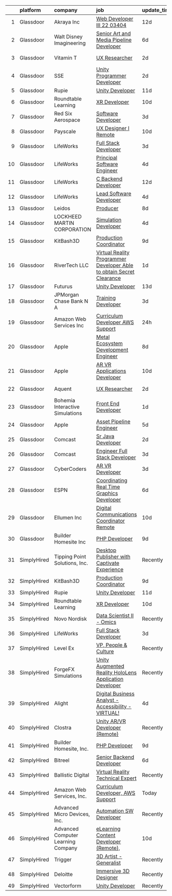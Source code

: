 

|    | platform    | company                            | job                                                                                                                                                                                                                                                                                                                                                                                                                                                                                                                                                                                                                                                                                                                                                                                                                                                                                                                                                                                                                                                                                                                                                                                                                                                                                                                                                                                                                                                                                                                                              | update_time   | location          |
|---:|:------------|:-----------------------------------|:-------------------------------------------------------------------------------------------------------------------------------------------------------------------------------------------------------------------------------------------------------------------------------------------------------------------------------------------------------------------------------------------------------------------------------------------------------------------------------------------------------------------------------------------------------------------------------------------------------------------------------------------------------------------------------------------------------------------------------------------------------------------------------------------------------------------------------------------------------------------------------------------------------------------------------------------------------------------------------------------------------------------------------------------------------------------------------------------------------------------------------------------------------------------------------------------------------------------------------------------------------------------------------------------------------------------------------------------------------------------------------------------------------------------------------------------------------------------------------------------------------------------------------------------------|:--------------|:------------------|
|  1 | Glassdoor   | Akraya Inc                         | [Web Developer III   22 03404](https://www.glassdoor.com/partner/jobListing.htm?pos=130&ao=1136043&s=58&guid=000001817ab6b78193b96c22b4181137&src=GD_JOB_AD&t=SR&vt=w&cs=1_60de72f0&cb=1655621204209&jobListingId=1007921537263&jrtk=3-0-1g5tbddthkhrc801-1g5tbddtvjm5s800-e8e4fef58dbb15ac-)                                                                                                                                                                                                                                                                                                                                                                                                                                                                                                                                                                                                                                                                                                                                                                                                                                                                                                                                                                                                                                                                                                                                                                                                                                                    | 12d           | California        |
|  2 | Glassdoor   | Walt Disney Imagineering           | [Senior Art and Media Pipeline Developer](https://www.glassdoor.com/partner/jobListing.htm?pos=114&ao=1110586&s=58&guid=000001817ab6b78193b96c22b4181137&src=GD_JOB_AD&t=SR&vt=w&cs=1_3c45024a&cb=1655621204202&jobListingId=1007934373148&cpc=FB7E4A1762AE5BEC&jrtk=3-0-1g5tbddthkhrc801-1g5tbddtvjm5s800-e4cdf25cdb652116--6NYlbfkN0DAFTyt7pbDCC2JPO79CSdi1dIb81yjczP5qsKcZIxgiRd1qisRd4re16D_VG3-wzW7qMk83DrT4y-SoUQ3nyzBVUKkNesrLcNBSKci390ClqsbZP2D50Z9T4XOMNx8ky62zSdDJoKJfeq2L0S8YBMqM47CYdhvYGyIxRpFPUfbbz_k64g_GF2tMwN4Hh8tbtGQJeXwVz7dNRqfeXTKDDSgCu9_Xxj0Qol_XqT16SIFRANV4Lr235bYS2eGDomtaHWRXNtxL95kPlpiNSGZ-VpLriUFhiTkn33Pfnu00uwGfKm0T9AREIF3QANtE2t-1b0dRkWIT0EtzChwmcUgusJtw6pwSvfiVBUbJz0W6GrzXmBzhZKtqF8WPpznMkX4dPTJMA-Lob7hYK05kJxogK0Frcql40AuyNJ-SHp_KR0u8qaazuxci7z1SBcvlwFIitnzZhLphm_uaA%3D%3D)                                                                                                                                                                                                                                                                                                                                                                                                                                                                                                                                                                                                                                                                                                                        | 6d            | Proctor, AR       |
|  3 | Glassdoor   | Vitamin T                          | [UX Researcher](https://www.glassdoor.com/partner/jobListing.htm?pos=116&ao=1110586&s=58&guid=000001817ab6b78193b96c22b4181137&src=GD_JOB_AD&t=SR&vt=w&cs=1_88aa5572&cb=1655621204205&jobListingId=1007945433489&cpc=2CAED5C921A5F994&jrtk=3-0-1g5tbddthkhrc801-1g5tbddtvjm5s800-3d31771157783563--6NYlbfkN0DMrcEu7yrtATojKJA7cEzGQ3FdRGWLh0CZQInL4ECGI6k5tN82kdM0cJmh4vC7GggwrmzdUm10s4gl035g1Phm3ow3xlSJxlydz6kivN3swQRiJY2DS002dlWYHLYsK1lHC3pL155oeqCyLBwYwM_GdCeNzMUu25Y79EAy8hgPReSG3swCaqUsHKK0kH0zw7CMnzfmJi_DpN4mcVI9X7Iowprk8w38ELCeUAxiGYjJ3R4bTNw8g8wpbyOAWgG7vo5Gl4c-GL_2evQaTiwLloB-OsvcRlZ5Qm6bfMtbr3CUlmCGe3sDyeacie5LcdSkwmzDW3kWTsFUN8TAz_aRnSUPOVQT6yIX4EIoErA_9u8aPIsK2x3-HJXtDt8-xY591PMP1ulZyrnylLVjNm1cocHNf_ygVvZsyrzd3xoGz9LEpkc4a_nK-Gn0wvdjGRtyK1Da9dhRjbuBl5iMSQHka8y5)                                                                                                                                                                                                                                                                                                                                                                                                                                                                                                                                                                                                                                                                                                                                              | 2d            | Redmond, WA       |
|  4 | Glassdoor   | SSE                                | [Unity Programmer Developer](https://www.glassdoor.com/partner/jobListing.htm?pos=119&ao=1136043&s=58&guid=000001817ab6b78193b96c22b4181137&src=GD_JOB_AD&t=SR&vt=w&ea=1&cs=1_e160b988&cb=1655621204206&jobListingId=1007945508244&jrtk=3-0-1g5tbddthkhrc801-1g5tbddtvjm5s800-fb81b8c3114d75cc-)                                                                                                                                                                                                                                                                                                                                                                                                                                                                                                                                                                                                                                                                                                                                                                                                                                                                                                                                                                                                                                                                                                                                                                                                                                                 | 2d            | Jacksonville, FL  |
|  5 | Glassdoor   | Rupie                              | [Unity Developer](https://www.glassdoor.com/partner/jobListing.htm?pos=120&ao=1136043&s=58&guid=000001817ab6b78193b96c22b4181137&src=GD_JOB_AD&t=SR&vt=w&ea=1&cs=1_70826e1f&cb=1655621204206&jobListingId=1007923772886&jrtk=3-0-1g5tbddthkhrc801-1g5tbddtvjm5s800-3fe872762e20943b-)                                                                                                                                                                                                                                                                                                                                                                                                                                                                                                                                                                                                                                                                                                                                                                                                                                                                                                                                                                                                                                                                                                                                                                                                                                                            | 11d           | Remote            |
|  6 | Glassdoor   | Roundtable Learning                | [XR Developer](https://www.glassdoor.com/partner/jobListing.htm?pos=101&ao=1110586&s=58&guid=000001817ab6b78193b96c22b4181137&src=GD_JOB_AD&t=SR&vt=w&ea=1&cs=1_2ef59de6&cb=1655621204201&jobListingId=1007926294357&cpc=70E6D4E49C80165A&jrtk=3-0-1g5tbddthkhrc801-1g5tbddtvjm5s800-b4c83c1377c2bd14--6NYlbfkN0BVapqBw3SgoS4uv2G4zUYtqIdSNvBDwETDajj4_FEynjBhYcnw-6GY8lSYawgK8xIlX2-F8y9-QqYG-MbYAnEiwFjblf4Yi-xeXgy19zs8nPDIoUkk2MuNbO15ngtk9uRdze1w-AN8rTg-umhdag7Nd-Q0RNCHnv85tAVHu82vMKd76rgcavNPo92y9tJvbq6QMuHdNtDmSPf-VmTqViXxKtiArC0xPEM8-MA-O2sbTdxVZypPR4NJgNJ_iWbYL9w2q1kQwxkf03dUwUnhOJaBv6zI0XD6JX3Sc3uWTzLDygVeKEJMg5p1XHlYOghb3Sy86vrbJNywfHve1gN9Fvtzs5FycLDYx6adovKM0W-14OzuzTkke1RVOwvEbFTAemHmnm0ea8msV9yz0S6n3mQ5-lOx-HhdgCAcGzhsfQPDrsyhOrcWPM5nMXM5s0qgHNfzAG3hzdFAQh5cULkPeUANf21jTY1WQG7G0biRl8UW7BQvY2BSHpTX1pWWJStF_gs%3D)                                                                                                                                                                                                                                                                                                                                                                                                                                                                                                                                                                                                                                                                                            | 10d           | Chagrin Falls, OH |
|  7 | Glassdoor   | Red Six Aerospace                  | [Software Developer](https://www.glassdoor.com/partner/jobListing.htm?pos=128&ao=1136043&s=58&guid=000001817ab6b78193b96c22b4181137&src=GD_JOB_AD&t=SR&vt=w&cs=1_0e2e9ab4&cb=1655621204207&jobListingId=1007942841251&jrtk=3-0-1g5tbddthkhrc801-1g5tbddtvjm5s800-d9493599b9a06e8e-)                                                                                                                                                                                                                                                                                                                                                                                                                                                                                                                                                                                                                                                                                                                                                                                                                                                                                                                                                                                                                                                                                                                                                                                                                                                              | 3d            | Orlando, FL       |
|  8 | Glassdoor   | Payscale                           | [UX Designer I  Remote ](https://www.glassdoor.com/partner/jobListing.htm?pos=129&ao=1136043&s=58&guid=000001817ab6b78193b96c22b4181137&src=GD_JOB_AD&t=SR&vt=w&ea=1&cs=1_88920357&cb=1655621204207&jobListingId=1007927757558&jrtk=3-0-1g5tbddthkhrc801-1g5tbddtvjm5s800-5a3521b60b208778-)                                                                                                                                                                                                                                                                                                                                                                                                                                                                                                                                                                                                                                                                                                                                                                                                                                                                                                                                                                                                                                                                                                                                                                                                                                                     | 10d           | Chicago, IL       |
|  9 | Glassdoor   | LifeWorks                          | [Full Stack Developer](https://www.glassdoor.com/partner/jobListing.htm?pos=107&ao=1110586&s=58&guid=000001817ab6b78193b96c22b4181137&src=GD_JOB_AD&t=SR&vt=w&cs=1_d9e97b16&cb=1655621204202&jobListingId=1007942257419&cpc=FA84DF7EA1EC2398&jrtk=3-0-1g5tbddthkhrc801-1g5tbddtvjm5s800-6edff205a2a916ac--6NYlbfkN0DLmrqCN2v1TO8im94Z8ijjg5B0bygWI38WyDDoeOWhaQvk6bM5zeSyQrwlZm0cpZDwTaFG5QnJ_fo2RpYEOIrbLBt1bvrVAEoEe2QQCAV8zSSa9eyOFEStRmHfxArxq_LgzbGgVM3SgXwImqqrcH13yMNhL8wCohqVtFX156mpZ7E3kc4DkyfgjYLCgRDA6PpxmNLNvDSz7p0lGQs_OBbhmJeV59O85XkAS-KMh9-ISrvMrQofmFqvV7y6mcxTzoLo0dxxOJZ8DyV9slxKG3G-uSkuw3QVvoeI1K_ELWu2KVYdNfrjBpkKC1a8w4Z098Ahw_S4TuTQs00ZWywW2IJVogAejTRL1bVFqyKW-CzAsGKmG9gwmrjREe8UoTDvG-pdptB1R5gYDT_OcDPXwGg4naJHoryRIsQMHSVfixw1Cjeg5oXhciLsgOlICeWYnPSwlxT5UdViglTxq1juMJBq0vI4ZkY1r6tuU3aGm7Cvyby4bMyZYQ7f3RSe53vUYtvsKNAfDUg1BSwCk5l_bbykGT-ggLIX640gQ5bT7VYmGg%3D%3D)                                                                                                                                                                                                                                                                                                                                                                                                                                                                                                                                                                                                                                           | 3d            | Remote            |
| 10 | Glassdoor   | LifeWorks                          | [Principal Software Engineer](https://www.glassdoor.com/partner/jobListing.htm?pos=105&ao=1110586&s=58&guid=000001817ab6b78193b96c22b4181137&src=GD_JOB_AD&t=SR&vt=w&cs=1_24da330e&cb=1655621204201&jobListingId=1007940195195&cpc=FDA93C03AE7AED37&jrtk=3-0-1g5tbddthkhrc801-1g5tbddtvjm5s800-be77396a9f7c8daa--6NYlbfkN0DLmrqCN2v1TO8im94Z8ijjg5B0bygWI38WyDDoeOWhaQvk6bM5zeSyQrwlZm0cpZAN6VXhOZlidQwpNeL2MKiMG038IYWr2wvgg-U63d22_UjyOi9b75EJe5ttKTf5QH0qQ9k1R_33ZTxf4r5ZngE_CtECximwLqGCYuKZazCJU8cxOLY5bNot2aagINEtIPO6U1B5Swz5GP0uuXuQByXHcAguOff4tPSU0yN7QtqESxqPoKH7_JiK-FD4GxTFLlmL0htJOLtS3ucqgRboYTiPe-EGsAmoU1Vql3wGNXB4zDcTTsS1TbCp-ZlMS-WLMwM3Xz3UvEe4y1xd3TV6A0BlB_xDUWKp2xnvyCxthhaT_TsS_VOkxvimc4jLaq4A4njtUAB1INnUbJJV7piIx5JdnCHY3OD9KVRMTv440Z1LleIC6WSP0fQO9rUYXvaySin9HseGecDjptoDkesPfc8hVqwq_3_ZwnY8-TkY1JlUFRKcXlB0fyYjotTaYGlfztmHgTeVY0qg4Bi7eBiXkjrPlp_798DTFQCmStdxuEu67A%3D%3D)                                                                                                                                                                                                                                                                                                                                                                                                                                                                                                                                                                                                                                    | 4d            | Remote            |
| 11 | Glassdoor   | LifeWorks                          | [C  Backend Developer](https://www.glassdoor.com/partner/jobListing.htm?pos=109&ao=1110586&s=58&guid=000001817ab6b78193b96c22b4181137&src=GD_JOB_AD&t=SR&vt=w&cs=1_a5aa8080&cb=1655621204202&jobListingId=1007921084821&cpc=C4A69CCDBB3B9599&jrtk=3-0-1g5tbddthkhrc801-1g5tbddtvjm5s800-4af6adcc528f1a9b--6NYlbfkN0DLmrqCN2v1TO8im94Z8ijjg5B0bygWI38WyDDoeOWhaQvk6bM5zeSyQrwlZm0cpZB2t5HiOyOkSln7E1WWACvtOD-QE-g6rVomM5Zs0ap3RF9c4wN8isJRwfG_WOOBD_6MhrTVlv6O6BXEqAcCxY8FyKrDaDDmhCS8cRo-nDN_66tei7pBVQ0q3J3duMde_-wt2M6AI9wAplKxtMSdryHB1G-kBLMzfEqH_qKHkQXeMlznPlkU0lzl_XcFQ9bj_GPe_EWk3B1AbfYZXGtUp3SdBvtevgbPcnLKaINKguaZ2MN1SCTEYBffzuRPxFfSX6n9CCNwGJ13wd7LmSgkRs1vv8kRHI4X8pPxnHybfWatuZOmHu__in5ZH9aD_MjZL_vhUoNLRwbJ2EQ-ebZJo6GavTY8iSZMpCgAmcaDGYvqOc5ejZXlW1y3E7iblc6Rm_IJmF_DFrvnbRKRofD5Jso_etScSBtItUfZ2aLMeySL2mtFo6UeOhiKajbBIy2zEPyOMls_mnIy63kZHbIKSmauNm9KLUwmCoA%3D)                                                                                                                                                                                                                                                                                                                                                                                                                                                                                                                                                                                                                                                         | 12d           | Remote            |
| 12 | Glassdoor   | LifeWorks                          | [Lead Software Developer](https://www.glassdoor.com/partner/jobListing.htm?pos=103&ao=1110586&s=58&guid=000001817ab6b78193b96c22b4181137&src=GD_JOB_AD&t=SR&vt=w&cs=1_44b50ddf&cb=1655621204201&jobListingId=1007940195191&cpc=45DC3EB807283E85&jrtk=3-0-1g5tbddthkhrc801-1g5tbddtvjm5s800-6e014df9486f8771--6NYlbfkN0DLmrqCN2v1TO8im94Z8ijjg5B0bygWI38WyDDoeOWhaQvk6bM5zeSyQrwlZm0cpZAN6VXhOZlidcxiJ8kxftUgHNP885yTbuvIy2pQtbwc2uxXcGMnjHAkHSxpUC-cuDfzyQAUohFgAkzHI1e0VMHH3D8Xze8WhjJNq7mKBsdZvr2o0qn-qLpSx8UNBECe61Cplw4H2CSSyjzeZS4iyoXmQe3U1ZDUNC4ATw-SuYdRO3KRBGGImJL43dOl7HHMEyw4Ve_1j6jryTmF9Gjmy8-N7VWt9-iW1y_u5uZYdvaMdNGgTIc2kKIxc9zfXTRTxvI6asDAdI8inhqRTdcXAu63qzWt6THNAK8JaiRDaecViU4poTq9v0rAD1TGZoak4NreDMVKNCHDMhZaehjh6zSWNIxKs2tTLDqxy3QsuCrVnehwZblcoR5DYo-ZTqY31cMX7NnbVem_3sljVL0TWrAudiFRjtsNnrM_FB3MBu3GV9pEO8W4ssD_RBJ1cidRurFgObq-E2meDHRnXZYm9sj8DQAzx5jxek0bLQVJ5kCfDg%3D%3D)                                                                                                                                                                                                                                                                                                                                                                                                                                                                                                                                                                                                                                        | 4d            | Remote            |
| 13 | Glassdoor   | Leidos                             | [Producer](https://www.glassdoor.com/partner/jobListing.htm?pos=104&ao=1110586&s=58&guid=000001817ab6b78193b96c22b4181137&src=GD_JOB_AD&t=SR&vt=w&cs=1_aeeb7067&cb=1655621204201&jobListingId=1007932583010&cpc=F45C15D234B746DE&jrtk=3-0-1g5tbddthkhrc801-1g5tbddtvjm5s800-a40b7131ae70ba30--6NYlbfkN0CZUO70VSdYKA8PR3jfrSh5ljhqJhfDt0PzQCMubt8cRihWbmqO_-CcWTBwQGpXTiiOfKwxjXAa4wVHZ3q8NFCBs3BDuA1SuAPQbEPaZ9_M-t3YNCh6PQezv2mOEfiqvOgiWKWX6vQUMRfn-HXQvUT6Aj5OwbOHNzI0F2R-hAkCUeUkSdWOU2MO1ZSDtccklmHyctxruN0uLQ4jl8ZyKqCeuMA8_zppH6ANEIi34C_pX3eOdIFviknPqk21OPE7RYbjWmnh7Nd-0iiyi4dRc5Y87yRU2Ntgo9vthyhupPXP6SBQuRONmGFCtBM9ZP-dOLX3ViQMom5uuVKgc-MI91xyRqiKFYleIKny6xt_6BIeBN3Ioad1WdxXtuFdMo9pEFopssrgcZtUGt9rPDs1Tqp4Z9dz_blZkT59-vue9WV61hXdK2W4uI0phqHtKUESa1rjLXbySsZ5r9JS_9NONnSy2VSbccwAWUrEgMlvl3QQ_ZZ00IRgbXrxpJZGRuGbY0cMdDWuCbWpFdfi8rQ7a3N4Lj5fxgPlmDirICWLh3sDzR-OBaV_Mh0QbGMAMhi0xEJAMe09utAXumFBg-eLhz_q)                                                                                                                                                                                                                                                                                                                                                                                                                                                                                                                                                                                                                   | 8d            | Reston, VA        |
| 14 | Glassdoor   | LOCKHEED MARTIN CORPORATION        | [Simulation Developer](https://www.glassdoor.com/partner/jobListing.htm?pos=127&ao=1136043&s=58&guid=000001817ab6b78193b96c22b4181137&src=GD_JOB_AD&t=SR&vt=w&cs=1_9372259f&cb=1655621204207&jobListingId=1007940613466&jrtk=3-0-1g5tbddthkhrc801-1g5tbddtvjm5s800-140d26b896358197-)                                                                                                                                                                                                                                                                                                                                                                                                                                                                                                                                                                                                                                                                                                                                                                                                                                                                                                                                                                                                                                                                                                                                                                                                                                                            | 4d            | Moorestown, NJ    |
| 15 | Glassdoor   | KitBash3D                          | [Production Coordinator](https://www.glassdoor.com/partner/jobListing.htm?pos=125&ao=1136043&s=58&guid=000001817ab6b78193b96c22b4181137&src=GD_JOB_AD&t=SR&vt=w&ea=1&cs=1_6e30f017&cb=1655621204206&jobListingId=1007930208763&jrtk=3-0-1g5tbddthkhrc801-1g5tbddtvjm5s800-42567a93f96b3a81-)                                                                                                                                                                                                                                                                                                                                                                                                                                                                                                                                                                                                                                                                                                                                                                                                                                                                                                                                                                                                                                                                                                                                                                                                                                                     | 9d            | Remote            |
| 16 | Glassdoor   | RiverTech  LLC                     | [Virtual Reality Programmer Developer  Able to obtain Secret Clearance ](https://www.glassdoor.com/partner/jobListing.htm?pos=117&ao=1136043&s=58&guid=000001817ab6b78193b96c22b4181137&src=GD_JOB_AD&t=SR&vt=w&cs=1_bb368f4c&cb=1655621204206&jobListingId=1007947928122&jrtk=3-0-1g5tbddthkhrc801-1g5tbddtvjm5s800-9c6357353cf3140f-)                                                                                                                                                                                                                                                                                                                                                                                                                                                                                                                                                                                                                                                                                                                                                                                                                                                                                                                                                                                                                                                                                                                                                                                                          | 1d            | Goldsboro, NC     |
| 17 | Glassdoor   | Futurus                            | [Unity Developer](https://www.glassdoor.com/partner/jobListing.htm?pos=123&ao=1136043&s=58&guid=000001817ab6b78193b96c22b4181137&src=GD_JOB_AD&t=SR&vt=w&cs=1_388ed5f1&cb=1655621204206&jobListingId=1007919964336&jrtk=3-0-1g5tbddthkhrc801-1g5tbddtvjm5s800-fb1e314ab1c5b019-)                                                                                                                                                                                                                                                                                                                                                                                                                                                                                                                                                                                                                                                                                                                                                                                                                                                                                                                                                                                                                                                                                                                                                                                                                                                                 | 13d           | Atlanta, GA       |
| 18 | Glassdoor   | JPMorgan Chase Bank  N A           | [Training Developer](https://www.glassdoor.com/partner/jobListing.htm?pos=124&ao=1136043&s=58&guid=000001817ab6b78193b96c22b4181137&src=GD_JOB_AD&t=SR&vt=w&cs=1_90b7a166&cb=1655621204206&jobListingId=1007941149440&jrtk=3-0-1g5tbddthkhrc801-1g5tbddtvjm5s800-58b09b388ea80859-)                                                                                                                                                                                                                                                                                                                                                                                                                                                                                                                                                                                                                                                                                                                                                                                                                                                                                                                                                                                                                                                                                                                                                                                                                                                              | 3d            | Chicago, IL       |
| 19 | Glassdoor   | Amazon Web Services  Inc           | [Curriculum Developer  AWS Support](https://www.glassdoor.com/partner/jobListing.htm?pos=118&ao=1136043&s=58&guid=000001817ab6b78193b96c22b4181137&src=GD_JOB_AD&t=SR&vt=w&cs=1_94dddc89&cb=1655621204206&jobListingId=1007948569854&jrtk=3-0-1g5tbddthkhrc801-1g5tbddtvjm5s800-babf0940e10045d2-)                                                                                                                                                                                                                                                                                                                                                                                                                                                                                                                                                                                                                                                                                                                                                                                                                                                                                                                                                                                                                                                                                                                                                                                                                                               | 24h           | Remote            |
| 20 | Glassdoor   | Apple                              | [Metal Ecosystem Development Engineer](https://www.glassdoor.com/partner/jobListing.htm?pos=111&ao=1110586&s=58&guid=000001817ab6b78193b96c22b4181137&src=GD_JOB_AD&t=SR&vt=w&cs=1_6805fbbb&cb=1655621204202&jobListingId=1007931319593&cpc=654405A9B1E0A9F5&jrtk=3-0-1g5tbddthkhrc801-1g5tbddtvjm5s800-435f2d3b996f1beb--6NYlbfkN0BvKrLyj5gPmtZO9T8euul8TCxuuKNOtzRJOomxnwSEodTz2Bc-sPZlADHp0xxmf8XBBkDvDdSwj5745VnldX2BchrbjFWYyfdZqCNRgsKsVfh51bMNuP2rJ2hPgPY4Ra8UWS3GiW7Z5jy7nfo4nbd1pGGn3YhG5LnojDGEd4WXb-vTtL2O4nxnp0lEHOEYm3HV3TX7I35CNDWjsdrkMBtsInYMkrnz5JMT9ubbiXlIWkkheFSApxp-qbJgO4qHCV12aKDJG68_7n9Ay9EuNKIQR2bLm3Vdb--wRaiW_ngk35xlgryid-8YkfD8tl50mDeRlMZMKiE1riOvATgTfnwUYFx5mo-Azs1zkQUyAz-BXnt8sa1St0_CADVsrBF6LSr1lB-yA5443mlIXvHYsesoqiZHBLrYgxwV0r672cCdDlBb4y_fwwfmVDLjNNEIXj4pdbrLYIgEEJse42WG3ls9Z5Q1hLRmMwVb_BYDNqWlkCL1uorA8uMJ1RCJ-OoYs507wil1yeQa9ilTcYId2aqmwTiNaMsssKb_1OPiNHGp-g0Vy_5rechKzpXDa7D394QKb58ObQdrLJgQRX1SHR9sVYoz8PzXHPEpUPTVGl9yV--pXBhg6TtmqwvBjb6Z9mNMlnErwYSTWEg17iC-b5gD8J07k3YcoY7hnFKIuCjQmm-3sjVIW_AYBqRioe3abzIWVCYSem3CyuhjRCvVYYH_DsUzi2JYyVC0WVsRJRTjgsLLkJ1AhHDogmmHu7lFwtqveWGiWAdroL6HvgQwxvaZhduCZ0he1bKTkF6GOgZHNA0gjGTjs2zOId5Uo9WFiZj8mWui3fC05sDs1uVCLM85eeRpxjQ-gQ9MjvRK56BobQ16gFvzOqSkxi9YnbU6AXDGDfmWm9fnHdjiRCvclj_I5-xx2ky2N3OwY9WxIcYZ6REVjcmU1UMNoyBCe4jroqnFMhzQNymG1jVodshd9l0E)                                                                                                                                                                                       | 8d            | Austin, TX        |
| 21 | Glassdoor   | Apple                              | [AR VR Applications Developer](https://www.glassdoor.com/partner/jobListing.htm?pos=108&ao=1110586&s=58&guid=000001817ab6b78193b96c22b4181137&src=GD_JOB_AD&t=SR&vt=w&cs=1_cff43ea7&cb=1655621204202&jobListingId=1007927430862&cpc=AC285F3A3ECA6BB0&jrtk=3-0-1g5tbddthkhrc801-1g5tbddtvjm5s800-69fcb8720df6bece--6NYlbfkN0BvKrLyj5gPmtZO9T8euul8TCxuuKNOtzRJOomxnwSEodTz2Bc-sPZlbtkML8D-m4qjCGnf4bnfUhIPZeLIg-kWsoLpYUZE6w8n5VLz2izTVNhE8A2fpsHuKRjE-oAiuIZERgxxAwRuKy4gW9q-meSy0xsMy36UAtY1PkgNswdAEsbzAtuZ-8AVHJ-F6robTpqQMmENEulcigZUQvaw-H4k8fvCez1o9kKurrLlM9BkZjqv6Z9QIgM0kX5t6NlcLrzVG0tN5NkWknCKih_rM2Z8Pz8LXWKrn7b5qIsBJNGmRGZ6GZalAoCV47Rb8xnPtOtwYPjIeH8ENaZ7jdWgLGMesKvybw13r4DvgXuH2W7ANLM7u4m8dsBwKDeWTvHlI2wItlvmwb0Xy9lrbQzRRZ5ice_n_PdnaMQwtVaX1I8SknOE0BlpWdEFuW8-Sms8VdpHLbDvCpWIryykYgSxghLH8OJyEwD-ZxeQmr06XZl_z4qgx5nmi9ZWVKc8FHRUDVVrICqqoZjeFA9jVrzFkqIj-pPXsV571yPV4V1mCGvqtSK4UviZ38tE7yZy3Jqh0Fp3eR6tIidfDp4ejFIr3ypYJ0mBGkFDGpMgZDWhzd5PbTEq6AKkhW6w1XwL8yIauTLA6kWKObuQxMPp2uEeM8nplsiFQCarXLesgGz17CXIVNWXSP2V_sZm-VKzPbEJwtIo6rupYp9081ZkJiWEWRUHD-9_Y-TNOLm2iy2WXH6Kcu-jEO68TbhrknmowPsjld_HQRVe9msoytqpywSyl3UIqiHQnCsR7OgMW3YAXNrGtd52bIv8yJ9WCkLogDktTOEFBXHPbVq9kw389uhCosqSU7EqBF2jwmEzrVDS5uMxdlqlxniYFiTZnkqsu1-IbSAuojv84c6747rivgyJbOdw4x8Ljfgn8i3ws6Z01yRxIYwvXPwTBwWrN-y75_lV1Kcjr2FRhXb9Fw%3D%3D)                                                                                                                                                                                                   | 10d           | Boulder, CO       |
| 22 | Glassdoor   | Aquent                             | [UX Researcher](https://www.glassdoor.com/partner/jobListing.htm?pos=113&ao=1110586&s=58&guid=000001817ab6b78193b96c22b4181137&src=GD_JOB_AD&t=SR&vt=w&cs=1_1b9707d6&cb=1655621204202&jobListingId=1007945516155&cpc=1CBFC3E34E2A31FF&jrtk=3-0-1g5tbddthkhrc801-1g5tbddtvjm5s800-b0be8995afb4ccbb--6NYlbfkN0DMrcEu7yrtATojKJA7cEzGQ3FdRGWLh0CZQInL4ECGI9gD0Wolx9R2v-Aex0-GK044TPwgLq_FLshvq3tg_BAMrhxunZU4iWDqBFu2I7roCWk0nRVEY09LxS4C_Xaq7zRow4qixWmywHHWaSPJuVMMl7Bwmn0UFQBQZGnx9OvGze83MYlEmSvPIswIhXRW4TKlCAyNgE7txcRbK26kUWwlTk_K9rSWQ4neLEzia-9iQTj8twuR1rF_uArxK1fPY3NXB61ScN08_WXQKK8VXYFJ7B2VpK0xVowiRQx6prigHio4aCVxSuVyfR7yUcapLYIMfQJVpr8Mk92V-ds3iz1FEqPdhbIotHvX-xS2jxese3R7Ye42J87UYMSsCAYdBQxJd77GSrTDV0OruoiMblfGUuA37BF1VIuZDd7Un5C05zOhtExzdLojNyC6_6cZJrzC0dE3Vm000A%3D%3D)                                                                                                                                                                                                                                                                                                                                                                                                                                                                                                                                                                                                                                                                                                                                                  | 2d            | Redmond, WA       |
| 23 | Glassdoor   | Bohemia Interactive Simulations    | [Front End Developer](https://www.glassdoor.com/partner/jobListing.htm?pos=121&ao=1136043&s=58&guid=000001817ab6b78193b96c22b4181137&src=GD_JOB_AD&t=SR&vt=w&ea=1&cs=1_e47a99dc&cb=1655621204206&jobListingId=1007947959648&jrtk=3-0-1g5tbddthkhrc801-1g5tbddtvjm5s800-d25e95c7c97297aa-)                                                                                                                                                                                                                                                                                                                                                                                                                                                                                                                                                                                                                                                                                                                                                                                                                                                                                                                                                                                                                                                                                                                                                                                                                                                        | 1d            | Pittsburgh, PA    |
| 24 | Glassdoor   | Apple                              | [Asset Pipeline Engineer](https://www.glassdoor.com/partner/jobListing.htm?pos=115&ao=1110586&s=58&guid=000001817ab6b78193b96c22b4181137&src=GD_JOB_AD&t=SR&vt=w&cs=1_233a4dd6&cb=1655621204205&jobListingId=1007935251435&cpc=F41FEAB56D215062&jrtk=3-0-1g5tbddthkhrc801-1g5tbddtvjm5s800-76ce89e2982dd9df--6NYlbfkN0BvKrLyj5gPmtZO9T8euul8TCxuuKNOtzRJOomxnwSEodTz2Bc-sPZlbtkML8D-m4qYFhxIsgXmWp3FecaI_ha9mOUnA6Y1QEoxGIPJwaS3S2MYD6TL3q4Uopxv6oh5zXbzYaE5CC-xBKrf1COMqUL5rYCVuLgbMcYzwcZIECYsPaBogm8TYQOLf-Q8fJXQlLt02E1lta0cO4w8yC61cFZwkjPBtDq2IeYfj3qD3rHQCR8jsQ4tXtYPL3OIYGajG2bn_80OhY_9-cbeThMgnt1dTR_hd91Wva1vtnZ9TfI7UV4LAfVrzkpx_qkIgF-W2sjBzqlM6NVoFhp73vyFUPtCpx6-JFNtm5bHCJ8rPPEsfZH1zqoM6iOkhN_rAim9DU_2QkM5xb94Zo1DSWtztDcmf4Jix7br9DSYMxIlfEHlaSTBcNwudopWFUPzZHo4wvFm6OrrWSNdFg7OJkJWHp_uzd2zyPVt0ep-34DggHmuFp_mrVHlh0YLT81EcF87gPfDRCnV_EHwirgN5jwpq6dUbVi6MwyWnbqxRaX65NNl77eM_inV1X6hVEkzSKi0sUl6VUzNgSbI1KkFSm7qE6X4ie_kLB0HTSJc6mQym5mL42rgQOsnTptX4orsOWVtYZk0jJsrtN8YEkBDXm4SP7764_6bjPaMB6UIkoP0EYY0tHFNkb-LJH-SFVc2n5LLQns2sy2Rs1yjBJkPSzEiaycXi7WfMu5FkQ-PZPkzzIyusEZxQ_FP8m19xWxrowXBGiZQSLi5_fOn5kxiQBP4MWWaETXYOwKMVqvioETs4jSdSJiLy4SGzCJqfg-JLItFBtwZtQFAxcL80rFc_q1UGGzqM9FJtHboEVFrzcOFNEWClO1rdzQRYi3WHWAvzg9sGkE1f3TCv7L15UQtnMf1QYDUBtf7YCwKS_jPIU63L6b7q7mdKlRvVNyXGZv61Ym1K4iytdpL3ebjSg%3D%3D)                                                                                                                                                                                                        | 5d            | Boulder, CO       |
| 25 | Glassdoor   | Comcast                            | [Sr  Java Developer](https://www.glassdoor.com/partner/jobListing.htm?pos=106&ao=1110586&s=58&guid=000001817ab6b78193b96c22b4181137&src=GD_JOB_AD&t=SR&vt=w&cs=1_d2bef58c&cb=1655621204202&jobListingId=1007944461432&cpc=8507CEB59E1C6AFB&jrtk=3-0-1g5tbddthkhrc801-1g5tbddtvjm5s800-f89af68313de1f63--6NYlbfkN0Cj-KmZPsf9w80C8b1WzNVrlanjD2SXJjxuCbUWHsXPZlTAgGmdtIUzoKTi6fK6WvbWvRrb5wOY7v1E1x8Q77pIYu5WVa_pB5hW9lZz5vUHEplvASLto8ayvfgbkZn95104oGjBuauNP5_nExBj5t94nJsP2veR3YdIpkamO5VQFlRrd0RKqr3nohVkv_oDQFf7jV_KKcrlugEtitgtRYUiAthBaa3my91apK_AkV1isyJnM5NnmnCLbVi77mcuIXb6dK8-xvYyGWj7puZwDy1V1zTWXBof5QFB-inP1F18-Wo2H06tAmMiV95Jb1DE_U0863XcxrXC8wxY3ISXqnL0zIWmZzIX_x0AcboEgXdddHEtnj2DlI2H2_AoOTV1fKCmBJ2B8gB120p8Uu1L0OpSeEg5HpbuN68S0Kx_1vL7aicn_t8ScO0jkcIkG4ShLeZhEq_fiz1E1bAFHX0MOJ3DIUtON9b7RbXtGR6I_SizRRN_B7CLNrAo7dBmK_z7wa4vQ3wW_4Kv83PosBQ_eFsFuJJP32A6DLjPQQclAO82WwaO8-ifjyARclf4G6tFijIMbx0izlwTvvI3xxylxrm4som9n5zUjYRxfjsDXGNVWH2fdC2zoUixps11oJP32C3zG_RS0adX-5jXxGbjoKqmECiLAO68RqTIg71_zQBE2uvCGWmkwjcSeN3WZAiWDAZ2icyq8SAB6roHZOtgSkf1ATsinSv3GAzGDp_Cdg__prIY7VL4J8zK66MljIbYKGCruL_XoBNHUPKmTR0xZcji6wNhKn1BI8wljcVim0H15Z5Jd_c1y-AppDfGteHEEv88XXjcwjW_GejuKOq5o6djPvtHX3WJ4jBSq6iqZkvh7mTEt18lt5jimIeLDPaAwv-XifuWmZlfaZ6EyFtJcVrZlrkuRX9x3TeLRZz5nX4fGm9axjolR4fniDUK3NaEMKbRSvxGpGINH240lO9BlPwH-Jb8x07_JqZgRBKVn_R_CeKRL-m-WiK3M6P9EDOy5fcDPD_IaZ5zAvnTTWhDOpmy0Si_Z6BX2CcKu1kWsTX4WI0k0JYXHMHZCibe3iOFLVRN1f8ELz9n7102qDAW08BKHm6vAgYxJNwnK1_Vh8rtfgU_Czy8ReictROVEotyncPIG2_0oCYA30hy2DZqlSvm)         | 2d            | Philadelphia, PA  |
| 26 | Glassdoor   | Comcast                            | [Engineer  Full Stack Developer](https://www.glassdoor.com/partner/jobListing.htm?pos=102&ao=1110586&s=58&guid=000001817ab6b78193b96c22b4181137&src=GD_JOB_AD&t=SR&vt=w&cs=1_3150cfdf&cb=1655621204201&jobListingId=1007941767860&cpc=F793441F64F6F721&jrtk=3-0-1g5tbddthkhrc801-1g5tbddtvjm5s800-1c29da54976abbe9--6NYlbfkN0Cj-KmZPsf9w80C8b1WzNVrlanjD2SXJjxuCbUWHsXPZlTAgGmdtIUzoKTi6fK6WvaN83s4jMm4d37cOWnc6VABTFVN-oOU7blTG7vMi8DRUg67WB9gjSnkfiAcpcgkRgC27QzdylfsVfzP0K5Exn-VKJIN__qW9eHks5djk560WFHeYxOfNQO5dd-CPaVl-wfHElrd3NJqsh4v34WdBm8VU6nExyz5Unxk7GbdHwov7PH5fvmPmWnrZGAhliyTVCc5fjmLOTXhkwyUqtffDpuf8rtm7mw30IMOBSEr58-aB_WbZuyCu_b6jf333mfiygyh5Rx3aB4zfb9jTMueFqsqYPTY086yqtbPyYwzBmjjC2FqAUQEG4mIqXkxegpOuG62hOSB26FaBIT904CJyzV6UW425HMtFkM-TWkjZtDhZ7wx7sF9DczaaPfa9zswBltiGvPhKTyC7tu6nui155S-24FVHnpjzsginDbi2OdiLKBXQlBT8-eYLRvHdGe3s_GuDrr-7BKuU_IkY7fh9ylBUapgSA6_yAk1fRl6eGySl9xoQEvRlTaD8i8aPWO_knhLTp1WnYMQAlje6GWkLwPrnz69k75le5HX68NRPdlHOwtjD6M_onLzhHTTsP6Wi1-oPrVoDmZVpEnrU-52qAfjdjVFJh-15qyDkwrBacy-FSExU9FfQWwSztTFODi0RGKbt0fpj4SNRhToL8ZJ5eeOhJaMuqmAsbpn7MtZR04HGcXJVG9z4O2vsM5O7WYoYk-ge3WvGRNPRJtbe0ghO69_XfdyUBgOQMmGn9FsJwUvFwQdf2dwPqbtK-Jioo_em5l6BORB4MzHVa44rO7pp6MGIZZ_YRM05clFmnHjFvfNLUVGMfRzd03OizO1e6Cv-0jhhhMjb1Eeg_wQ1_4CUPpQf25uz5HF8lKjpaWMlZxMYcRzccoyeOXci5apz1DWaMIXB8GdUR1j1mz3EwdRyVAPlAut_--BkIDBnoIFiygy5e9N6-wTqmzumA0Aa1FQXqis1ZAlmvgTCbgf_mmnnzMKdT7cqLzFFlX6BPMzb7ue5tLsTi031rHeoyhMh1HYtCk_kWi9awMGFoa9GyIJhVPbW7akNWNZ_Lrqt1Roypcx9z2dCD8sIRZekWaMrMUY_lOJo-YuVY--4Q%3D%3D) | 3d            | Philadelphia, PA  |
| 27 | Glassdoor   | CyberCoders                        | [AR VR Developer](https://www.glassdoor.com/partner/jobListing.htm?pos=112&ao=1110586&s=58&guid=000001817ab6b78193b96c22b4181137&src=GD_JOB_AD&t=SR&vt=w&cs=1_e7841f3b&cb=1655621204202&jobListingId=1007941926243&cpc=FD1C1DA32C38CFA7&jrtk=3-0-1g5tbddthkhrc801-1g5tbddtvjm5s800-02533b2051d6dd60--6NYlbfkN0CpFJQzrgRR8WqXWK1qKKEqALWJw739KlKqr2H-MSI4eoBlI4EFrmor2FYZMP3muM20aj7yI-olFmiXB668DOsRAorPXXPV7I4EQ_t3Aj86y8A9jCQCKn5TLrq-ISBX33QJPjLaqTZ2lxhtOt5gtm2q4_V5FNaAkWxZT2Ycw8widM8dbLhvBPTv9kPKg0I-rtfSPEtg6hPl_fezHD8Odrl70I9hsyCjUh2xLYsCbLhXWD5iMnFGDwG0eqFPghiLjp9ZTtzudo78QrHlvsl1Jgrnz10MWI2xTm0hOVCSKa1miimlDAG8-fR_enuRdepohpCy4DotUh413Jv0O09vit_zhGJrDF7oPS6W8SZb21p3-Dn50SGZgroNcSMZ__RWf-_G8oei1gJaC95Oe51QHHoggTsWaWhhHVXUK5sH1FBoyV6bZTbKJeorEn49lXuIF_Af-4ZK49B1VbGZUf8FE8o_voYP4lHjLKaJQnEyGD0Mps2ObCkkuh-HcXkNJCZ1vwpy1AoBYqRUKCNmdKms9vohgggfBh_LzpAL48iZnMqqm4yO9uc-9IV5lzhueLEqaDA4WHMsBK-UmGqNwlVsmP0hzBuVQ15hG4v84igcydu3JW6KnOUE8apMQyo87XnRPheG_usvanPLDz-3bj-dYYlaMderA_M0zgWzIwNopyDphvwusAurvioavKXF1O1s3tRZIv9-IWeoduo8XuXonVdWzbggCZNRW_ZaNDD2heiCjRUcn3EqsGJ9hQMJgsKY-EpT0TRjfAusmZvgPy0_4tp4FGhY08hvXxVWJ-Wa49qwnA5yjaGaPCim5n3kCAEKqABEiqgb2yWJSMTpeATFLNZHs5GO5Za0DgHaD3etODsvbuPbXr_YAKYKyI0TXAzn6XMIME2CeWGtYl6Bj90UtUdnqAFb695s2HB569RiYstZQw9g9v8xlNiuxDl2stHySQhVGYdB_tfuVYQqUzGZ7n_tVLViOCWc4gw%3D)                                                                                                                                                                                              | 3d            | Cleveland, OH     |
| 28 | Glassdoor   | ESPN                               | [Coordinating Real Time Graphics Developer](https://www.glassdoor.com/partner/jobListing.htm?pos=110&ao=1110586&s=58&guid=000001817ab6b78193b96c22b4181137&src=GD_JOB_AD&t=SR&vt=w&cs=1_a3c53665&cb=1655621204202&jobListingId=1007934373344&cpc=B076152010A3B66C&jrtk=3-0-1g5tbddthkhrc801-1g5tbddtvjm5s800-15427b5703851ad8--6NYlbfkN0DAFTyt7pbDCC2JPO79CSdi1dIb81yjczP5qsKcZIxgiYm3-7g-689Ur9xqU8QiYHVjsDsUHp-Tyv4UMM4DtkgViquSKZYuutsnKpiZjUyVOjjgB9n34AB3GHxkwPgSiRC6zRzrh_yNuWgHsW-4fTM4xkCD7mdu3VgL-_AELRuQQHIYEM7uA-U2J7G38-qMvUOvwoy-jCgqDdGtL_YB2hKC5L6H88ZvBEJEiJv4CkOjUu7kauuxMR0IN3RhKZEb1tnByfCAmW1OS7LgS_56DvVKDDJkmeJgrJr1P7bh84PfqOg-tTTIw1OjUqnqR98bEYBU75xuMoek4ZSsqAW1aYzkgLV_VKhg7BRaA8gutevLnyUCDXf7mZ5-K6WrfR8QqzUqhluKvtevcC8dQytcHkPEWII8xXAMY9D9hlga059h9ZcxffF6HUXbJJRLvcOo9czi6wtrrf9BOw%3D%3D)                                                                                                                                                                                                                                                                                                                                                                                                                                                                                                                                                                                                                                                                                                                      | 6d            | Rockfall, CT      |
| 29 | Glassdoor   | Ellumen  Inc                       | [Digital Communications Coordinator   Remote](https://www.glassdoor.com/partner/jobListing.htm?pos=126&ao=1136043&s=58&guid=000001817ab6b78193b96c22b4181137&src=GD_JOB_AD&t=SR&vt=w&cs=1_2fe83da1&cb=1655621204206&jobListingId=1007926765985&jrtk=3-0-1g5tbddthkhrc801-1g5tbddtvjm5s800-6bbd6e74038570a6-)                                                                                                                                                                                                                                                                                                                                                                                                                                                                                                                                                                                                                                                                                                                                                                                                                                                                                                                                                                                                                                                                                                                                                                                                                                     | 10d           | Silver Spring, MD |
| 30 | Glassdoor   | Builder Homesite  Inc              | [PHP Developer](https://www.glassdoor.com/partner/jobListing.htm?pos=122&ao=1136043&s=58&guid=000001817ab6b78193b96c22b4181137&src=GD_JOB_AD&t=SR&vt=w&ea=1&cs=1_62cbca8a&cb=1655621204206&jobListingId=1007930136454&jrtk=3-0-1g5tbddthkhrc801-1g5tbddtvjm5s800-d0f71c22f0ba2e5e-)                                                                                                                                                                                                                                                                                                                                                                                                                                                                                                                                                                                                                                                                                                                                                                                                                                                                                                                                                                                                                                                                                                                                                                                                                                                              | 9d            | Remote            |
| 31 | SimplyHired | Tipping Point Solutions, Inc.      | [Desktop Publisher with Captivate Experience](https://www.simplyhired.com/job/kcpp_vvakT7K8U0sgML3yJt-p63mWM_cw2d8eJ8f8qy_NFZeR7hD1Q?q=virtual+reality+developer)                                                                                                                                                                                                                                                                                                                                                                                                                                                                                                                                                                                                                                                                                                                                                                                                                                                                                                                                                                                                                                                                                                                                                                                                                                                                                                                                                                                | Recently      | Remote            |
| 32 | SimplyHired | KitBash3D                          | [Production Coordinator](https://www.simplyhired.com/job/XvYO_Q3JMiS6NPxVkrjxDZKoYfUViExHfBRlFtggJhNb9kULv7XBWA?q=virtual+reality+developer)                                                                                                                                                                                                                                                                                                                                                                                                                                                                                                                                                                                                                                                                                                                                                                                                                                                                                                                                                                                                                                                                                                                                                                                                                                                                                                                                                                                                     | 9d            | Remote            |
| 33 | SimplyHired | Rupie                              | [Unity Developer](https://www.simplyhired.com/job/M0Hn3gVyj3pBiM3V_UHRofn7fbQ6nBmYJQekvwH6rtciWcGj3zn4Dw?q=virtual+reality+developer)                                                                                                                                                                                                                                                                                                                                                                                                                                                                                                                                                                                                                                                                                                                                                                                                                                                                                                                                                                                                                                                                                                                                                                                                                                                                                                                                                                                                            | 11d           | Remote            |
| 34 | SimplyHired | Roundtable Learning                | [XR Developer](https://www.simplyhired.com/job/wOQuZ9koRYUSm1hEeqD5cBAg2gv6ZaNx9lP6DooZsrvy6adzC62lYg?q=virtual+reality+developer)                                                                                                                                                                                                                                                                                                                                                                                                                                                                                                                                                                                                                                                                                                                                                                                                                                                                                                                                                                                                                                                                                                                                                                                                                                                                                                                                                                                                               | 10d           | Chagrin Falls, OH |
| 35 | SimplyHired | Novo Nordisk                       | [Data Scientist II - Omics](https://www.simplyhired.com/job/AyyTR7EAsINX9J1qEP49LuGkmD5RENvgKHyixNfy4EPrn61srchPFQ?q=virtual+reality+developer)                                                                                                                                                                                                                                                                                                                                                                                                                                                                                                                                                                                                                                                                                                                                                                                                                                                                                                                                                                                                                                                                                                                                                                                                                                                                                                                                                                                                  | Recently      | Lexington, KY     |
| 36 | SimplyHired | LifeWorks                          | [Full Stack Developer](https://www.simplyhired.com/job/6gdTyksx9hHszOL6PAAMkwen2sVOGA-jbe0SmoQnA9mA1AdGWurqhQ?q=virtual+reality+developer)                                                                                                                                                                                                                                                                                                                                                                                                                                                                                                                                                                                                                                                                                                                                                                                                                                                                                                                                                                                                                                                                                                                                                                                                                                                                                                                                                                                                       | 3d            | Remote            |
| 37 | SimplyHired | Level Ex                           | [VP, People & Culture](https://www.simplyhired.com/job/CILA77YaALJqdPiIxojKzWerda4ktXArR-cSYgPqdBXj9jO0tokRMA?q=virtual+reality+developer)                                                                                                                                                                                                                                                                                                                                                                                                                                                                                                                                                                                                                                                                                                                                                                                                                                                                                                                                                                                                                                                                                                                                                                                                                                                                                                                                                                                                       | Recently      | Chicago, IL       |
| 38 | SimplyHired | ForgeFX Simulations                | [Unity Augmented Reality HoloLens Application Developer](https://www.simplyhired.com/job/B57CKuMHiLAowz6F36Bn81d5fjPdIOPLau78tKhABCGYyjNZ7ZKgzw?q=virtual+reality+developer)                                                                                                                                                                                                                                                                                                                                                                                                                                                                                                                                                                                                                                                                                                                                                                                                                                                                                                                                                                                                                                                                                                                                                                                                                                                                                                                                                                     | Recently      | Remote            |
| 39 | SimplyHired | Alight                             | [Digital Business Analyst - Accessibility - VIRTUAL!](https://www.simplyhired.com/job/uOtVRmfHyag9O81LCKTBiiTv2N7eJRRN2TJPwbQ_0CTZP995abfjDg?q=virtual+reality+developer)                                                                                                                                                                                                                                                                                                                                                                                                                                                                                                                                                                                                                                                                                                                                                                                                                                                                                                                                                                                                                                                                                                                                                                                                                                                                                                                                                                        | 4d            | Chicago, IL       |
| 40 | SimplyHired | Clostra                            | [Unity AR/VR Developer (Remote)](https://www.simplyhired.com/job/Z1VKUCQBOT3Ts7GmKbQNA3IybBKS6Sth5WXSkNoNgd8tAb_Jg26Wpg?q=virtual+reality+developer)                                                                                                                                                                                                                                                                                                                                                                                                                                                                                                                                                                                                                                                                                                                                                                                                                                                                                                                                                                                                                                                                                                                                                                                                                                                                                                                                                                                             | Recently      | Remote            |
| 41 | SimplyHired | Builder Homesite, Inc.             | [PHP Developer](https://www.simplyhired.com/job/K9_wNb1WtLSFyEhAN4hp9CW7AmonMWk6wlzqAgFGLQMxzFSV2r6HGQ?q=virtual+reality+developer)                                                                                                                                                                                                                                                                                                                                                                                                                                                                                                                                                                                                                                                                                                                                                                                                                                                                                                                                                                                                                                                                                                                                                                                                                                                                                                                                                                                                              | 9d            | Remote            |
| 42 | SimplyHired | Bitreel                            | [Senior Backend Developer](https://www.simplyhired.com/job/7uZZ0-kesAEogrEMMk8LmxAwHMlsTaSdAvKIdeRsQ3FsjE8qqIZ9Ew?q=virtual+reality+developer)                                                                                                                                                                                                                                                                                                                                                                                                                                                                                                                                                                                                                                                                                                                                                                                                                                                                                                                                                                                                                                                                                                                                                                                                                                                                                                                                                                                                   | 6d            | Cambridge, MA     |
| 43 | SimplyHired | Ballistic Digital                  | [Virtual Reality Technical Expert](https://www.simplyhired.com/job/3_Z9PvPR1KdAK9FvakgJUX5eoOunP3Vdusvs2xDkQg0VEPa7Ew4k8g?q=virtual+reality+developer)                                                                                                                                                                                                                                                                                                                                                                                                                                                                                                                                                                                                                                                                                                                                                                                                                                                                                                                                                                                                                                                                                                                                                                                                                                                                                                                                                                                           | Recently      | Williamsburg, VA  |
| 44 | SimplyHired | Amazon Web Services, Inc.          | [Curriculum Developer, AWS Support](https://www.simplyhired.com/job/HK8u_W1s0Qj0XDr9nNnkhPX9sMTG6alrgg3-o7yRflu5mLBMl-pugg?q=virtual+reality+developer)                                                                                                                                                                                                                                                                                                                                                                                                                                                                                                                                                                                                                                                                                                                                                                                                                                                                                                                                                                                                                                                                                                                                                                                                                                                                                                                                                                                          | Today         | Remote            |
| 45 | SimplyHired | Advanced Micro Devices, Inc.       | [Automation SW Developer](https://www.simplyhired.com/job/P12CN2nc-C69dbhWF_K7qf0_nk0AVqupCqRD33qEBZZqlxKCVMNYFg?q=virtual+reality+developer)                                                                                                                                                                                                                                                                                                                                                                                                                                                                                                                                                                                                                                                                                                                                                                                                                                                                                                                                                                                                                                                                                                                                                                                                                                                                                                                                                                                                    | Recently      | San Diego, CA     |
| 46 | SimplyHired | Advanced Computer Learning Company | [eLearning Content Developer (Remote),](https://www.simplyhired.com/job/RZ2bKKJseMtYPajnnzudTivTNWGezbuv6uK5h0_d_8Xo-mtkN29MbA?q=virtual+reality+developer)                                                                                                                                                                                                                                                                                                                                                                                                                                                                                                                                                                                                                                                                                                                                                                                                                                                                                                                                                                                                                                                                                                                                                                                                                                                                                                                                                                                      | 10d           | Remote            |
| 47 | SimplyHired | Trigger                            | [3D Artist - Generalist](https://www.simplyhired.com/job/uSgdbvtYYwtDLjoucHiIDjt-DlzkKlzXOBPMlz7DCyPjUlBFXbu5uQ?q=virtual+reality+developer)                                                                                                                                                                                                                                                                                                                                                                                                                                                                                                                                                                                                                                                                                                                                                                                                                                                                                                                                                                                                                                                                                                                                                                                                                                                                                                                                                                                                     | Recently      | Los Angeles, CA   |
| 48 | SimplyHired | Deloitte                           | [Immersive 3D Designer](https://www.simplyhired.com/job/GyB7LQaKp1d9EEcR6kTZW7TTqwJobIHlEE3mBdNEGC2LRgV_DOyL2Q?q=virtual+reality+developer)                                                                                                                                                                                                                                                                                                                                                                                                                                                                                                                                                                                                                                                                                                                                                                                                                                                                                                                                                                                                                                                                                                                                                                                                                                                                                                                                                                                                      | Recently      | Miami, FL         |
| 49 | SimplyHired | Vectorform                         | [Unity Developer](https://www.simplyhired.com/job/Y-lwuRPv52-7OMCTN1P0OnDUz5X9Dx0dunctrkPGMbDdNCpeFCOmrA?q=virtual+reality+developer)                                                                                                                                                                                                                                                                                                                                                                                                                                                                                                                                                                                                                                                                                                                                                                                                                                                                                                                                                                                                                                                                                                                                                                                                                                                                                                                                                                                                            | Recently      | Remote            |